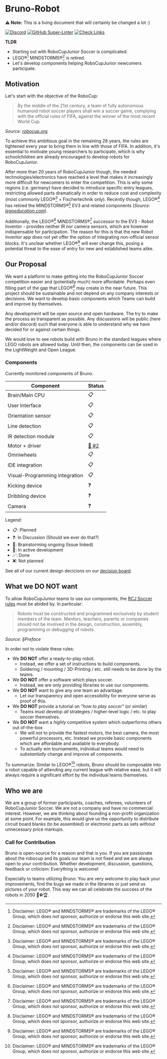 # Bruno-Robot

**⚠️ Note:** This is a living document that will certainly be changed a lot :)

[![Discord](https://img.shields.io/discord/971137288471998574?logo=discord)](https://discord.gg/nBFmWqZT9V)
[![GitHub Super-Linter](https://github.com/bruno-robot/bruno-robot/workflows/Lint%20Code%20Base/badge.svg)](https://github.com/bruno-robot/bruno-robot/actions/workflows/super-linter.yml)
[![Check Links](https://github.com/bruno-robot/bruno-robot/actions/workflows/check-links.yml/badge.svg)](https://github.com/bruno-robot/bruno-robot/actions/workflows/check-links.yml)

**TLDR**

* Starting out with RoboCupJunior Soccer is complicated.
* LEGO®[^lego] MINDSTORMS®[^lego] is retired.
* Let's develop components helping RoboCupJunior newcomers participate.


## Motivation

Let's start with the objective of the RoboCup:

> By the middle of the 21st century, a team of fully autonomous humanoid robot soccer players shall win a soccer game, complying with the official rules of FIFA, against the winner of the most recent World Cup.

*Source: [robocup.org](https://www.robocup.org/objective)*

To achieve this ambitious goal in the remaining 28 years, the rules are tightened every year to bring them in line with those of FIFA.
In addition, it's essential to motivate young researchers to participate, which is why schoolchildren are already encouraged to develop robots for RoboCupJunior.

After more than 20 years of RoboCupJunior though, the needed technologies/electronics have reached a level that makes it increasingly more difficult for newcomers to enter the competition.
This is why some regions (i.e. germany) have decided to introduce specific entry leagues, restricting allowed parts dramatically in order to reduce cost and complexity (most commonly LEGO®[^lego] + Fischertechnik only).
Recently though, LEGO®[^lego] has retired the MINDSTORMS®[^lego] EV3 and related components (*Source: [legoeducation.com](https://community.legoeducation.com/blogs/36/95)*).

Additionally, the LEGO®[^lego] MINDSTORMS®[^lego] successor to the EV3 - Robot Inventor - provides neither IR nor camera sensors, which are however indispensable for participation.
The reason for this is that the new Robot Inventor app does not yet offer the option of integrating non-official sensor blocks.
It's unclear whether LEGO®[^lego] will ever change this, posing a potential threat to the ease of entry for new and established teams alike.


## Our Proposal

We want a platform to make getting into the RoboCupJunior Soccer competition easier and (potentially much) more affordable.
Perhaps even filling part of the gap that LEGO®[^lego] may create in the near future.
This project should be sustainable and not depend on any company interests or decisions.
We want to develop basic components which Teams can build and improve by themselves.

Any development will be open source and open hardware.
The try to make the process as transparent as possible. 
Any discussions will be public (here and/or discord) such that everyone is able to understand why we have decided for or against certain things.

We would love to see robots build with Bruno in the standard leagues where LEGO robots are allowed today.
Until then, the components can be used in the LightWeight and Open League.

### Components

Currently monitored components of Bruno.

| Component | Status |
| --- | --- |
| Brain/Main CPU | 📋 |
| User Interface | 📋 |
| Orientation sensor | 📋 |
| Line detection | 📋 | 
| IR detection module | 📋 | 
| Motor + driver | [🧠 #2](https://github.com/bruno-robot/bruno-robot/issues/2) | 
| Omniwheels | 📋 | 
| IDE integration | 📋 |
| Visual-Programming integration| 📋 |
| Kicking device| ❓ | 
| Dribbling device | ❓ | 
| Camera | ❓ | 


Legend:

* 📋: Planned
* ❓: In Discussion (Should we ever do that?)
* 🧠: Brainstorming ongoing (Issue linked)
* 🚧: In active development
* ✅: Done
* ❌: Not planned

See all of our current design decicions on our [decision board](decision-board.md).

## What we DO NOT want


To allow RoboCupJunior teams to use our components, the [RCJ Soccer rules](https://junior.robocup.org/wp-content/uploads/2022Rules/2022_Soccer_Rules_final01.pdf) must be abided by. In particular:

> Robots must be constructed and programmed exclusively by student members of the team. Mentors,
teachers, parents or companies should not be involved in the design, construction, assembly, programming or debugging of robots.

*Source: §Preface*

In order not to violate these rules:

* We **DO NOT** offer a ready-to-play robot.
    * Instead, we offer a set of instructions to build components.
    * Soldering / mounting / 3D-Printing / etc. still needs to be done by the teams.
* We **DO NOT** offer a software which plays soccer.
    * Instead, we are only providing libraries to use our components.
* We **DO NOT** want to give any one team an advantage.
    * Let our transparency and open accessibility for everyone serve as proof of this.
* We **DO NOT** provide a tutorial on *"how to play soccer"* (or similar)
    * Teams must develop *all* strategies / higher-level logic / etc. to play soccer themselves.
* We **DO NOT** want a *highly* competitive system which outperforms others out of-the-box
    * We will not to provide the fastest motors, the best camera, the most powerful processors, etc. Instead we provide basic components which are affordable and available to everybody.
    * To actually win tournaments, individual teams would need to *substantially* change and improve all components.

To summarize: Similar to LEGO®[^lego] robots, Bruno should be composable into a robot capable of attending any current league with relative ease, but it will always require a significant effort by the individual teams themselves.

## Who we are

We are a group of former participants, coaches, referees, volunteers of RoboCupJunior Soccer.
We are not a company and have no commercial interest.
However, we are thinking about founding a non-profit organization at some point.
For example, this would give us the opportunity to distribute circuit board blanks (to be assembled) or electronic parts as sets without unnecessary price markups.

### Call for Contribution

Bruno is open-source for a reason and that is you.
If you are passionate about the robocup and its goals
our team is not fixed and we are always open to *your* contribution.
Whether development, discussion, questions, feedback or criticism: 
Everything is welcome!

Especially to teams utilizing Bruno: You are very welcome to play back your improvements, find the bugs we made in the libraries or just send us pictures of your robot. This way we can all celebrate the success of the robots in 2050 🤖⚽🏆.


[^lego]: Disclaimer: LEGO® and MINDSTORMS® are trademarks of the LEGO® Group, which does not sponsor, authorize or endorse this web site.
